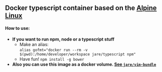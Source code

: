 Docker typescript container based on the [Alpine Linux](alpinelinux.org) 
------------------------------------------------------------------------

#### **How to use:**
  - **If you want to run npm, node or a typescript stuff**
    - Make an alias:  
     `alias gofmt="docker run --rm -v $(pwd):/home/developer/workspace jare/typescript npm"`
    - Have fun!  `npm install -g bower`
  - **Also you can use this image as a docker volume. [See `jare/vim-bundle`](https://registry.hub.docker.com/u/jare/vim-bundle/)**
